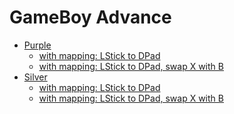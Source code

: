 # GameBoy Advance

- [Purple](https://gamepadviewer.com/?p=1&css=https://istador.github.io/gamepadviewer-skins/gameboy/advance/purple.css)
  - [with mapping: LStick to DPad](https://gamepadviewer.com/?p=1&css=https://istador.github.io/gamepadviewer-skins/gameboy/advance/purple.css&map={"mapping":[{"targetType":"buttons","target":"14","disabled":false,"choiceOperand":"-","choiceType":"axes","choice":"0"},{"targetType":"buttons","target":"15","disabled":false,"choiceOperand":"%2B","choiceType":"axes","choice":"0"},{"targetType":"buttons","target":"12","disabled":false,"choiceOperand":"-","choiceType":"axes","choice":"1"},{"targetType":"buttons","target":"13","disabled":false,"choiceOperand":"%2B","choiceType":"axes","choice":"1"}]})
  - [with mapping: LStick to DPad, swap X with B](https://gamepadviewer.com/?p=1&css=https://istador.github.io/gamepadviewer-skins/gameboy/advance/purple.css&map={"mapping":[{"targetType":"buttons","target":"0","disabled":false,"choiceType":"buttons","choice":"0"},{"targetType":"buttons","target":"1","disabled":false,"choiceType":"buttons","choice":"2"},{"targetType":"buttons","target":"2","disabled":false,"choiceType":"buttons","choice":"1"},{"targetType":"buttons","target":"3","disabled":false,"choiceType":"buttons","choice":"3"},{"targetType":"buttons","target":"12","disabled":false,"choiceOperand":"-","choiceType":"axes","choice":"1"},{"targetType":"buttons","target":"13","disabled":false,"choiceOperand":"%2B","choiceType":"axes","choice":"1"},{"targetType":"buttons","target":"14","disabled":false,"choiceOperand":"-","choiceType":"axes","choice":"0"},{"targetType":"buttons","target":"15","disabled":false,"choiceOperand":"%2B","choiceType":"axes","choice":"0"}]})
- [Silver](https://gamepadviewer.com/?p=1&css=https://istador.github.io/gamepadviewer-skins/gameboy/advance/purple.css&editcss=https://istador.github.io/gamepadviewer-skins/gameboy/advance/silver.css)
  - [with mapping: LStick to DPad](https://gamepadviewer.com/?p=1&css=https://istador.github.io/gamepadviewer-skins/gameboy/advance/purple.css&editcss=https://istador.github.io/gamepadviewer-skins/gameboy/advance/silver.css&map={"mapping":[{"targetType":"buttons","target":"14","disabled":false,"choiceOperand":"-","choiceType":"axes","choice":"0"},{"targetType":"buttons","target":"15","disabled":false,"choiceOperand":"%2B","choiceType":"axes","choice":"0"},{"targetType":"buttons","target":"12","disabled":false,"choiceOperand":"-","choiceType":"axes","choice":"1"},{"targetType":"buttons","target":"13","disabled":false,"choiceOperand":"%2B","choiceType":"axes","choice":"1"}]})
  - [with mapping: LStick to DPad, swap X with B](https://gamepadviewer.com/?p=1&css=https://istador.github.io/gamepadviewer-skins/gameboy/advance/purple.css&editcss=https://istador.github.io/gamepadviewer-skins/gameboy/advance/silver.css&map={"mapping":[{"targetType":"buttons","target":"0","disabled":false,"choiceType":"buttons","choice":"0"},{"targetType":"buttons","target":"1","disabled":false,"choiceType":"buttons","choice":"2"},{"targetType":"buttons","target":"2","disabled":false,"choiceType":"buttons","choice":"1"},{"targetType":"buttons","target":"3","disabled":false,"choiceType":"buttons","choice":"3"},{"targetType":"buttons","target":"12","disabled":false,"choiceOperand":"-","choiceType":"axes","choice":"1"},{"targetType":"buttons","target":"13","disabled":false,"choiceOperand":"%2B","choiceType":"axes","choice":"1"},{"targetType":"buttons","target":"14","disabled":false,"choiceOperand":"-","choiceType":"axes","choice":"0"},{"targetType":"buttons","target":"15","disabled":false,"choiceOperand":"%2B","choiceType":"axes","choice":"0"}]})
